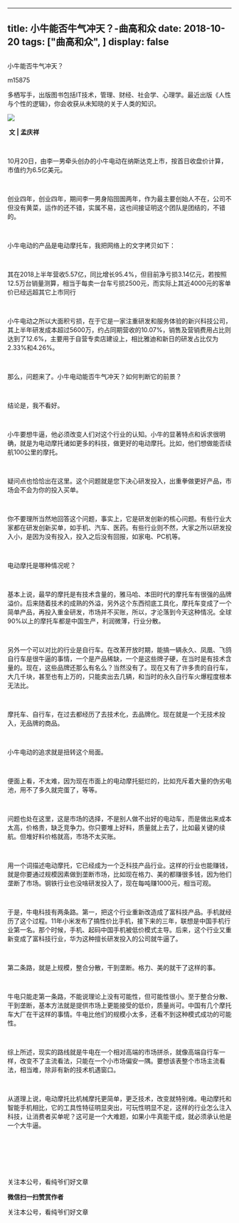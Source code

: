 
---
title:   小牛能否牛气冲天？-曲高和众
date: 2018-10-20
tags: ["曲高和众", ]
display: false
---


## 



小牛能否牛气冲天？




m15875




多栖写手，出版图书包括IT技术，管理、财经、社会学、心理学。最近出版《人性与个性的逻辑》，你会收获从未知晓的关于人类的知识。


<img class="" data-ratio="0.667" data-s="300,640" src="https://mmbiz.qpic.cn/mmbiz_jpg/fxGMiaL5Zj1jXoZpCIibH5cFJg7iaqbP0vQnibgvKicaycmETTlqlQIuHVicDS79c4KgWgTHqREOcEbExubSaAo7LoqA/640?wx_fmt=jpeg" data-type="jpeg" data-w="1000" style=""/>

**&nbsp;文 | 孟庆祥**



&nbsp;

10月20日，由李一男牵头创办的小牛电动在纳斯达克上市，按首日收盘价计算，市值约为6.5亿美元。

&nbsp;

创业四年，创业四年，期间李一男身陷囹圄两年，作为最主要创始人不在，公司不但没有黄菜，运作的还不错，实属不易，这也间接证明这个团队是团结的，不错的。

&nbsp;

小牛电动的产品是电动摩托车，我把网络上的文字拷贝如下：

&nbsp;

其在2018上半年营收5.57亿，同比增长95.4%，但目前净亏损3.14亿元，若按照12.5万台销量测算，相当于每卖一台车亏损2500元，而实际上其近4000元的客单价已经远超其它上市同行

&nbsp;

小牛电动之所以大面积亏损，在于它是一家注重研发和服务体验的新兴科技公司，其上半年研发成本超过5600万，约占同期营收的10.07%，销售及营销费用占比则达到了12.6%，主要用于自营专卖店建设上，相比雅迪和新日的研发占比仅为2.33%和4.26%。

&nbsp;

那么，问题来了。小牛电动能否牛气冲天？如何判断它的前景？

&nbsp;

结论是，我不看好。

&nbsp;

小牛要想牛逼，他必须改变人们对这个行业的认知。小牛的显著特点和诉求很明确，就是为电动摩托诸如更多的科技，做更好的电动摩托。比如，他们想做能否续航100公里的摩托。

&nbsp;

疑问点也恰恰出在这里。这个问题就是您下决心研发投入，出重拳做更好产品，市场会不会为你的投入买单。

&nbsp;

你不要理所当然地回答这个问题，事实上，它是研发创新的核心问题。有些行业大家都在研发创新买单，如手机、汽车、医药。有些行业则不然，大家之所以研发投入小，是因为没有投入，投入之后没有回报，如家电、PC机等。

&nbsp;

电动摩托是哪种情况呢？

&nbsp;

基本上说，最早的摩托是有技术含量的，雅马哈、本田时代的摩托车有很强的品牌溢价。后来随着技术的成熟的外溢，另外这个东西彻底工具化，摩托车变成了一个简单产品，再投入重金研发，市场并不买账，所以，才沦落到今天这种情况。全球90%以上的摩托车都是中国生产，利润微薄，行业分散。

&nbsp;

另外一个可以对比的行业是自行车。在改革开放时期，能搞一辆永久、凤凰、飞鸽自行车是很牛逼的事情，一个是产品稀缺，一个是这些牌子硬，在当时是有技术含量的。现在，这些品牌还那么有名么？当然没有了。现在又有了许多贵的自行车，大几千块，甚至也有上万的，只能卖出去几辆，和当时的永久自行车火爆程度根本无法比。

&nbsp;

摩托车、自行车，在过去都经历了去技术化，去品牌化。现在就是一个无技术投入，无品牌的商品。

&nbsp;

小牛电动的追求就是扭转这个局面。

&nbsp;

便面上看，不太难，因为现在市面上的电动摩托挺烂的，比如充斥着大量的伪劣电池，用不了多久就完蛋了，等等。

&nbsp;

问题也处在这里，这是市场的选择，不是别人做不出好的电动车，而是做出来成本太高，价格贵，缺乏竞争力。你只要堆上好料，质量就上去了，比如最关键的续航。但堆好料价格就高，市场不太买账。

&nbsp;

用一个词描述电动摩托，它已经成为一个乏科技产品行业。这样的行业也能赚钱，就是你要通过规模因素做到垄断市场，比如现在格力、美的都赚很多钱，因为他们垄断了市场。钢铁行业也没啥研发投入了，现在每吨赚1000元，相当可观。

&nbsp;

于是，牛电科技有两条路。第一，把这个行业重新改造成了富科技产品。手机就经历了这个过程。11年小米发布了搞性价比手机，接下来的三年，联想是中国手机行业第一名。那个时候，手机、起码中国手机被低价模式主导。后来，这个行业又重新变成了富科技行业，华为这种擅长研发投入的公司就牛逼了。

&nbsp;

第二条路，就是上规模，整合分散，干到垄断。格力、美的就干了这样的事。

&nbsp;

牛电只能走第一条路，不能说理论上没有可能性，但可能性很小。至于整合分散、干到垄断，基本方法就是提供市场上更能接受的低价，质量尚可。中国有几个摩托车大厂在干这样的事情。牛电比他们的规模小太多，还看不到这种模式成功的可能性。

&nbsp;

综上所述，现实的路线就是牛电在一个相对高端的市场拼杀，就像高端自行车一样，改变不了主流看法，只能在一个小市场偏安一隅。要想该表整个市场主流看法，相当难，除非有新的技术机遇窗口。

&nbsp;

从道理上说，电动摩托比机械摩托更简单，更乏技术，改变就特别难。电动摩托和智能手机相比，它的工具性特征明显突出，可玩性明显不足，这样的行业怎么注入科技，让消费者买单呢？这可是一个大难题，如果小牛真能干成，就必须承认他是一个大牛逼。

&nbsp;

&nbsp;

&nbsp;



关注本公号，看纯爷们好文章


**微信扫一扫赞赏作者**






关注本公号，看纯爷们好文章








